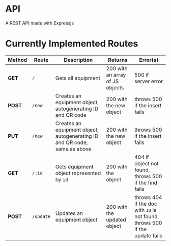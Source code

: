 # API
A REST API made with Expressjs

# Currently Implemented Routes

| Method   | Route     | Description                                                               | Returns                         | Error(s)                                                                     |
| -------- | --------- | ------------------------------------------------------------------------- | ------------------------------- | ---------------------------------------------------------------------------- |
| **GET**  | `/`       | Gets all equipment                                                        | 200 with an array of JS objects | 500 if server error                                                          |
| **POST** | `/new`    | Creates an equipment object, autogenerating ID and QR code                | 200 with the new object         | throws 500 if the insert fails                                               |
| **PUT**  | `/new`    | Creates an equipment object, autogenerating ID and QR code, same as above | 200 with the new object         | throws 500 if the insert fails                                               |
| **GET**  | `/:id`    | Gets equipment object represented by `id`                                 | 200 with the object             | 404 if object not found, throws 500 if the find fails                        |
| **POST** | `/update` | Updates an equipment object                                               | 200 with the updated object     | throws 404 if the doc with `ID` is not found, throws 500 if the update fails |
